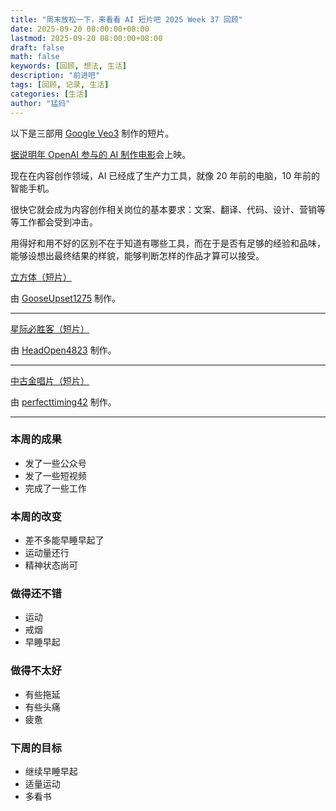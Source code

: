 ```yaml
---
title: "周末放松一下，来看看 AI 短片吧 2025 Week 37 回顾"
date: 2025-09-20 08:00:00+08:00
lastmod: 2025-09-20 08:00:00+08:00
draft: false
math: false
keywords: [回顾, 想法, 生活]
description: "前进吧"
tags: [回顾, 记录, 生活]
categories: [生活]
author: "猛犸"
---
```


以下是三部用 [Google Veo3](https://aistudio.google.com/models/veo-3) 制作的短片。

[据说明年 OpenAI 参与的 AI 制作电影](https://www.wsj.com/tech/ai/openai-backs-ai-made-animated-feature-film-389f70b0)会上映。

现在在内容创作领域，AI 已经成了生产力工具，就像 20 年前的电脑，10 年前的智能手机。

很快它就会成为内容创作相关岗位的基本要求：文案、翻译、代码、设计、营销等等工作都会受到冲击。

用得好和用不好的区别不在于知道有哪些工具，而在于是否有足够的经验和品味，能够设想出最终结果的样貌，能够判断怎样的作品才算可以接受。

[立方体（短片）](https://www.reddit.com/r/VEO3/comments/1nlnvwj/the_cube_short_film/)

由 [GooseUpset1275](https://www.reddit.com/user/GooseUpset1275/) 制作。

---

[星际必胜客（短片）](https://www.reddit.com/r/VEO3/comments/1nf83xy/my_first_ai_movie/)

由 [HeadOpen4823](https://www.reddit.com/user/HeadOpen4823/) 制作。

---

[中古金唱片（短片）](https://www.reddit.com/r/VEO3/comments/1n7oiqm/what_if_an_alien_would_find_the_voyager_golden/)

由 [perfecttiming42](https://www.reddit.com/user/perfecttiming42/) 制作。


---

### 本周的成果

- 发了一些公众号
- 发了一些短视频
- 完成了一些工作

### 本周的改变

- 差不多能早睡早起了
- 运动量还行
- 精神状态尚可

### 做得还不错

- 运动
- 戒烟
- 早睡早起

### 做得不太好

- 有些拖延
- 有些头痛
- 疲惫

### 下周的目标

- 继续早睡早起
- 适量运动
- 多看书
